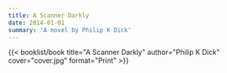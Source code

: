 ```yaml
---
title: A Scanner Darkly
date: 2014-01-01
summary: 'A novel by Philip K Dick'
---
```


{{< booklist/book
title="A Scanner Darkly"
author="Philip K Dick"
cover="cover.jpg"
format="Print" >}}
